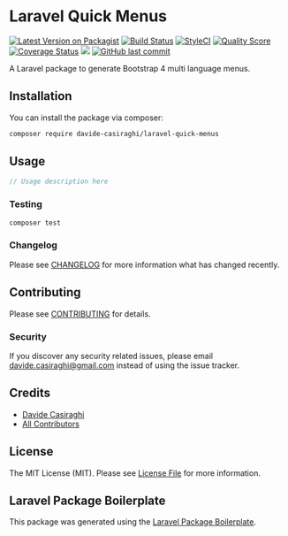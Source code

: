 # Laravel Quick Menus

[![Latest Version on Packagist](https://img.shields.io/packagist/v/davide-casiraghi/laravel-quick-menus.svg?style=flat-square)](https://packagist.org/packages/davide-casiraghi/laravel-quick-menus)
[![Build Status](https://img.shields.io/travis/davide-casiraghi/laravel-quick-menus/master.svg?style=flat-square)](https://travis-ci.org/davide-casiraghi/laravel-quick-menus)
[![StyleCI](https://styleci.io/repos/186456960/shield?style=flat-square)](https://styleci.io/repos/186456960)
[![Quality Score](https://img.shields.io/scrutinizer/g/davide-casiraghi/laravel-quick-menus.svg?style=flat-square)](https://scrutinizer-ci.com/g/davide-casiraghi/laravel-quick-menus)
[![Coverage Status](https://scrutinizer-ci.com/g/davide-casiraghi/laravel-quick-menus/badges/coverage.png?b=master)](https://scrutinizer-ci.com/g/davide-casiraghi/laravel-quick-menus/)
<a href="https://codeclimate.com/github/davide-casiraghi/laravel-quick-menus/maintainability"><img src="https://api.codeclimate.com/v1/badges/643fec379dff5f57bb4f/maintainability" /></a>
[![GitHub last commit](https://img.shields.io/github/last-commit/davide-casiraghi/laravel-quick-menus.svg)](https://github.com/davide-casiraghi/laravel-quick-menus) 

A Laravel package to generate Bootstrap 4 multi language menus.

## Installation

You can install the package via composer:

```bash
composer require davide-casiraghi/laravel-quick-menus
```

## Usage

``` php
// Usage description here
```

### Testing

``` bash
composer test
```

### Changelog

Please see [CHANGELOG](CHANGELOG.md) for more information what has changed recently.

## Contributing

Please see [CONTRIBUTING](CONTRIBUTING.md) for details.

### Security

If you discover any security related issues, please email davide.casiraghi@gmail.com instead of using the issue tracker.

## Credits

- [Davide Casiraghi](https://github.com/davide-casiraghi)
- [All Contributors](../../contributors)

## License

The MIT License (MIT). Please see [License File](LICENSE.md) for more information.

## Laravel Package Boilerplate

This package was generated using the [Laravel Package Boilerplate](https://laravelpackageboilerplate.com).
